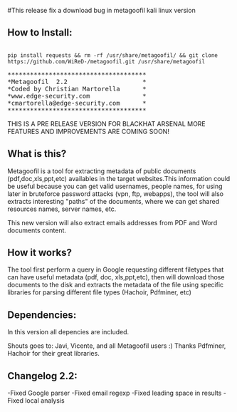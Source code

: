 #This release fix a download bug in metagoofil kali linux version

How to Install:
----------------------
<code>
pip install requests && rm -rf /usr/share/metagoofil/ && git clone https://github.com/WiReD-/metagoofil.git /usr/share/metagoofil
</code>

<pre>
*************************************
*Metagoofil  2.2                    *
*Coded by Christian Martorella      *
*www.edge-security.com              *
*cmartorella@edge-security.com      *
*************************************
</pre>
THIS IS A PRE RELEASE VERSION FOR BLACKHAT ARSENAL MORE FEATURES AND IMPROVEMENTS ARE COMING SOON!

What is this?
-------------

Metagoofil is a tool for extracting metadata of public documents (pdf,doc,xls,ppt,etc) availables in the target websites.This information could be useful because you can get valid usernames, people names, for using later in bruteforce password attacks (vpn, ftp, webapps), the tool will also extracts interesting "paths" of the documents, where we can get shared resources names, server names, etc.

This new version will also extract emails addresses from PDF and Word documents content.

How it works?
------------

The tool first perform a query in Google requesting different filetypes that can have useful metadata (pdf, doc, xls,ppt,etc), then will download those documents to the disk and extracts the metadata of the file using specific libraries for parsing different file types (Hachoir, Pdfminer, etc)


Dependencies:
------------
In this version all depencies are included.



Shouts goes to: Javi, Vicente, and all Metagoofil users :)
Thanks Pdfminer, Hachoir for their great libraries. 

Changelog 2.2:
--------------
-Fixed Google parser
-Fixed email regexp
-Fixed leading space in results
-Fixed local analysis